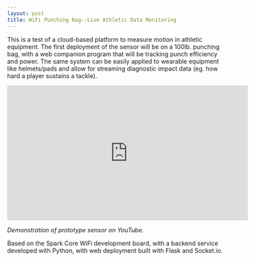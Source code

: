 ```yaml
---
layout: post
title: WiFi Punching Bag--Live Athletic Data Monitoring
---
```


This is a test of a cloud-based platform to measure motion in athletic equipment. The first deployment of the sensor will be on a 100lb. punching bag, with a web companion program that will be tracking punch efficiency and power. The same system can be easily applied to wearable equipment like helmets/pads and allow for streaming diagnostic impact data (eg. how hard a player sustains a tackle).


<iframe width="560" height="315" src="https://www.youtube.com/embed/pXzIyxi4WPE" frameborder="0" allowfullscreen></iframe>

*Demonstration of prototype sensor on YouTube.*


Based on the Spark Core WiFi development board, with a backend service developed with Python, with web deployment built with Flask and Socket.io.